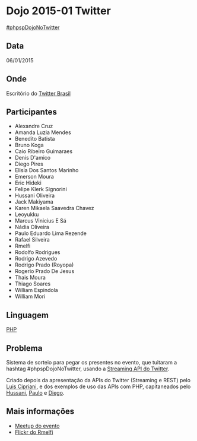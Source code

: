 
Dojo 2015-01 Twitter
====================

[#phpspDojoNoTwitter](https://twitter.com/hashtag/phpspDojoNoTwitter)

Data
----

06/01/2015

Onde
----

Escritório do [Twitter Brasil](https://twitter.com/twitterdevbr)

Participantes
-------------

- Alexandre Cruz
- Amanda Luzia Mendes
- Benedito Batista
- Bruno Koga
- Caio Ribeiro Guimaraes
- Denis D'ami­co
- Diego Pires
- Elisia Dos Santos Marinho
- Emerson Moura
- Eric Hideki
- Felipe Klerk Signorini
- Hussani Oliveira
- Jack Makiyama
- Karen Mikaela Saavedra Chavez
- Leoyukku
- Marcus Vinicius E Sá
- Nádia Oliveira
- Paulo Eduardo Lima Rezende
- Rafael Silveira
- Rmelfi
- Rodolfo Rodrigues
- Rodrigo Azevedo
- Rodrigo Prado (Royopa)
- Rogerio Prado De Jesus
- Thais Moura
- Thiago Soares
- William Espindola
- William Mori


Linguagem
---------

[PHP](http://php.net/)

Problema
--------

Sistema de sorteio para pegar os presentes no evento, que tuitaram a hashtag #phpspDojoNoTwitter, usando a [Streaming API do Twitter](https://dev.twitter.com/streaming/overview).

Criado depois da apresentação da APIs do Twitter (Streaming e REST) pelo [Luis Cipriani](@lfcipriani), e dos exemplos de uso das APIs com PHP, capitaneados pelo [Hussani](https://github.com/hussani), [Paulo](https://github.com/pauloelr) e [Diego](https://github.com/diegocpires).


Mais informações
----------------

- [Meetup do evento](http://www.meetup.com/php-sp/events/219478835/)
- [Flickr do Rmelfi](https://www.flickr.com/photos/rogeriomelfi/sets/72157650104569526/)
